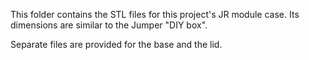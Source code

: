 This folder contains the STL files for this project's JR module case.
Its dimensions are similar to the Jumper "DIY box".

Separate files are provided for the base and the lid.
